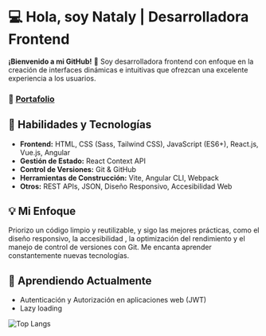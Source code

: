 # 💻 Hola, soy Nataly | Desarrolladora Frontend

**¡Bienvenido a mi GitHub!** 👋 Soy desarrolladora frontend con enfoque en la creación de interfaces dinámicas e intuitivas que ofrezcan una excelente experiencia a los usuarios.

### 🔗 [Portafolio](https://nattdev.github.io/)

## 🚀 Habilidades y Tecnologías
- **Frontend:** HTML, CSS (Sass, Tailwind CSS), JavaScript (ES6+), React.js, Vue.js, Angular  
- **Gestión de Estado:** React Context API  
- **Control de Versiones:** Git & GitHub  
- **Herramientas de Construcción:** Vite, Angular CLI, Webpack
- **Otros:** REST APIs, JSON, Diseño Responsivo, Accesibilidad Web  

## 💡 Mi Enfoque
Priorizo un código limpio y reutilizable, y sigo las mejores prácticas, como el diseño responsivo, la accesibilidad , la optimización del rendimiento y el manejo de control de versiones con Git. Me encanta aprender constantemente nuevas tecnologías.

## 🌱 Aprendiendo Actualmente
- Autenticación y Autorización en aplicaciones web (JWT)
- Lazy loading

![Top Langs](https://github-readme-stats.vercel.app/api/top-langs/?username=nattdev&hide_progress=true)
